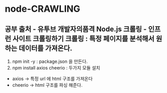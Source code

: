 # node-CRAWLING

공부 출처 - 유투브 개발자의품격
Node.js 크롤링 - 인프런 사이트 크롤링하기
크롤링 : 특정 페이지를 분석해서 원하는 데이터를 가져온다.
---

1. npm init -y 
 : package.json 을 만든다.
2. npm install axios cheerio
 : 두가지 모듈 설치
- axios -> 특정 url 에 html 구조를 가져온다
- cheerio -> html 구조를 파싱 해준다.
